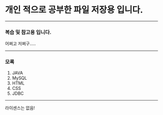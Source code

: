 # 개인 적으로 공부한 파일 저장용 입니다.

-------------------------

### 복습 및 참고용 입니다.
어쩌고 저쩌구.....

-------------------------

### 모록
1. JAVA
2. MySQL
3. HTML
4. CSS
5. JDBC

-------------------------

라이센스는 없음!

